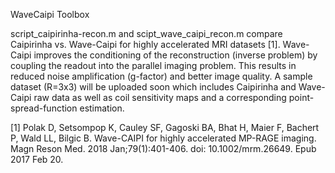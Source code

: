 WaveCaipi Toolbox

script_caipirinha-recon.m and scipt_wave_caipi_recon.m compare Caipirinha vs. Wave-Caipi for highly accelerated MRI datasets [1]. Wave-Caipi improves the conditioning of the reconstruction (inverse problem) by coupling the readout into the parallel imaging problem. This results in reduced noise amplification (g-factor) and better image quality. 
A sample dataset (R=3x3) will be uploaded soon which includes Caipirinha and Wave-Caipi raw data as well as coil sensitivity maps and a corresponding point-spread-function estimation.

[1] Polak D, Setsompop K, Cauley SF, Gagoski BA, Bhat H, Maier F, Bachert P, Wald LL, Bilgic B. Wave-CAIPI for highly accelerated MP-RAGE imaging. Magn Reson Med. 2018 Jan;79(1):401-406. doi: 10.1002/mrm.26649. Epub 2017 Feb 20.
